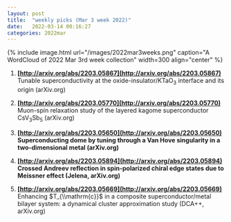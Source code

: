 ```yaml
---
layout: post
title:  "weekly picks (Mar 3 week 2022)"
date:   2022-03-14 00:16:27
categories: 2022mar
---
```


{% include image.html url="/images/2022mar3weeks.png" caption="A WordCloud of 2022 Mar 3rd week collection" width=300 align="center" %}



1. **[http://arxiv.org/abs/2203.05867](http://arxiv.org/abs/2203.05867)** Tunable superconductivity at the oxide-insulator/KTaO$_3$ interface and its origin (arXiv.org)

1. **[http://arxiv.org/abs/2203.05770](http://arxiv.org/abs/2203.05770)** Muon-spin relaxation study of the layered kagome superconductor CsV$_3$Sb$_5$ (arXiv.org)

1. **[http://arxiv.org/abs/2203.05650](http://arxiv.org/abs/2203.05650)** **Superconducting dome by tuning through a Van Hove singularity in a two-dimensional metal (arXiv.org)**

1. **[http://arxiv.org/abs/2203.05894](http://arxiv.org/abs/2203.05894)** **Crossed Andreev reflection in spin-polarized chiral edge states due to Meissner effect (Jelena, arXiv.org)**

1. **[http://arxiv.org/abs/2203.05669](http://arxiv.org/abs/2203.05669)** Enhancing $T_{\\mathrm{c}}$ in a composite superconductor/metal bilayer system: a dynamical cluster approximation study (DCA++, arXiv.org)